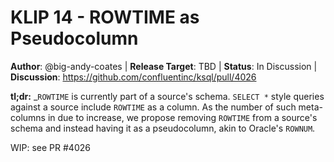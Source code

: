 # KLIP 14 - ROWTIME as Pseudocolumn

**Author**: @big-andy-coates | 
**Release Target**: TBD | 
**Status**: In Discussion | 
**Discussion**: https://github.com/confluentinc/ksql/pull/4026

**tl;dr:**
_`ROWTIME` is currently part of a source's schema. `SELECT *` style queries against a source include `ROWTIME`
as a column. As the number of such meta-columns in due to increase, we propose removing `ROWTIME` from a source's
schema and instead having it as a pseudocolumn, akin to Oracle's `ROWNUM`.  

WIP: see PR #4026